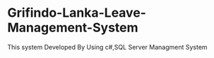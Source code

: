 # Grifindo-Lanka-Leave-Management-System
This system Developed By Using c#,SQL Server Managment System

